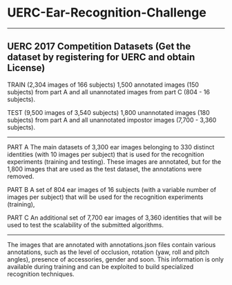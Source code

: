 # UERC-Ear-Recognition-Challenge
----------------------------------------
UERC 2017 Competition Datasets (Get the dataset by registering for UERC and obtain License)
----------------------------------------

TRAIN (2,304 images of 166 subjects)
1,500 annotated images (150 subjects) from part A and all unannotated images from part C (804 - 16 subjects).

TEST (9,500 images of 3,540 subjects)
1,800 unannotated images (180 subjects) from part A and all unannotated impostor images (7,700 - 3,360 subjects).

----------------------------------------

PART A
The main datasets of 3,300 ear images belonging to 330 distinct identities (with 10 images per subject) that is used for the recognition experiments (training and testing). These images are annotated, but for the 1,800 images that are used as the test dataset, the annotations were removed.

PART B
A set of 804 ear images of 16 subjects (with a variable number of images per subject) that will be used for the recognition experiments (training),

PART C
An additional set of 7,700 ear images of 3,360 identities that will be used to test the scalability of the submitted algorithms.

----------------------------------------

The images that are annotated with annotations.json files contain various annotations, such as the level of occlusion, rotation (yaw, roll and pitch angles), presence of accessories, gender and soon. This information is only available during training and can be exploited to build specialized recognition techniques.

